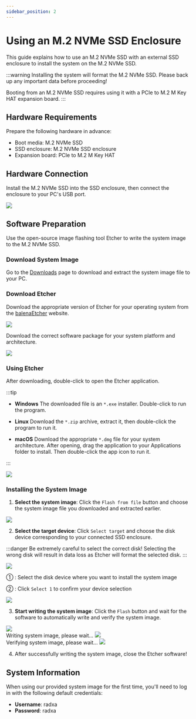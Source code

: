 ```yaml
---
sidebar_position: 2
---
```


# Using an M.2 NVMe SSD Enclosure

This guide explains how to use an M.2 NVMe SSD with an external SSD enclosure to install the system on the M.2 NVMe SSD.

:::warning
Installing the system will format the M.2 NVMe SSD. Please back up any important data before proceeding!

Booting from an M.2 NVMe SSD requires using it with a PCIe to M.2 M Key HAT expansion board.
:::

## Hardware Requirements

Prepare the following hardware in advance:

- Boot media: M.2 NVMe SSD
- SSD enclosure: M.2 NVMe SSD enclosure
- Expansion board: PCIe to M.2 M Key HAT

## Hardware Connection

Install the M.2 NVMe SSD into the SSD enclosure, then connect the enclosure to your PC's USB port.

<div style={{textAlign: 'center'}}>
  <img src="/en/img/rock4/4d/write-nvme.webp" style={{width: '100%', maxWidth: '1200px'}} />
</div>

## Software Preparation

Use the open-source image flashing tool Etcher to write the system image to the M.2 NVMe SSD.

### Download System Image

Go to the [Downloads](../../../download) page to download and extract the system image file to your PC.

### Download Etcher

Download the appropriate version of Etcher for your operating system from the [balenaEtcher](https://etcher.balena.io) website.

<div style={{textAlign: 'center'}}>
<img src="/en/img/rock4/4d/down-etcher-01.webp" style={{width: '100%', maxWidth: '1200px'}} />
</div>

Download the correct software package for your system platform and architecture.

<div style={{textAlign: 'center'}}>
<img src="/en/img/rock4/4d/down-etcher-02.webp" style={{width: '100%', maxWidth: '1200px'}} />
</div>

### Using Etcher

After downloading, double-click to open the Etcher application.

:::tip

- **Windows**
  The downloaded file is an `*.exe` installer. Double-click to run the program.

- **Linux**
  Download the `*.zip` archive, extract it, then double-click the program to run it.

- **macOS**
  Download the appropriate `*.dmg` file for your system architecture. After opening, drag the application to your Applications folder to install. Then double-click the app icon to run it.

:::

<div style={{textAlign: 'center'}}>
  <img src="/en/img/rock4/4d/down-etcher-00.webp" style={{width: '100%', maxWidth: '1200px'}} />
</div>

### Installing the System Image

1. **Select the system image**: Click the `Flash from file` button and choose the system image file you downloaded and extracted earlier.

<div style={{textAlign: 'center'}}>
  <img src="/en/img/rock4/4d/etcher-01.webp" style={{width: '100%', maxWidth: '1200px'}} />
</div>

2. **Select the target device**: Click `Select target` and choose the disk device corresponding to your connected SSD enclosure.

:::danger
Be extremely careful to select the correct disk! Selecting the wrong disk will result in data loss as Etcher will format the selected disk.
:::

<div style={{textAlign: 'center'}}>
  <img src="/en/img/rock4/4d/etcher-02.webp" style={{width: '100%', maxWidth: '1200px'}} />
</div>

① : Select the disk device where you want to install the system image

② : Click `Select 1` to confirm your device selection

<div style={{textAlign: 'center'}}>
  <img src="/en/img/rock4/4d/etcher-03.webp" style={{width: '100%', maxWidth: '1200px'}} />
</div>

3. **Start writing the system image**: Click the `Flash` button and wait for the software to automatically write and verify the system image.

<div style={{textAlign: 'center'}}>
  <img src="/en/img/rock4/4d/etcher-04.webp" style={{width: '100%', maxWidth: '1200px'}} />
</div>

<div style={{textAlign: 'center'}}>
  Writing system image, please wait...
  <img src="/en/img/rock4/4d/etcher-05.webp" style={{width: '100%', maxWidth: '1200px'}} />
</div>

<div style={{textAlign: 'center'}}>
  Verifying system image, please wait...
  <img src="/en/img/rock4/4d/etcher-07.webp" style={{width: '100%', maxWidth: '1200px'}} />
</div>

4. After successfully writing the system image, close the Etcher software!

## System Information

When using our provided system image for the first time, you'll need to log in with the following default credentials:

- **Username**: radxa
- **Password**: radxa
